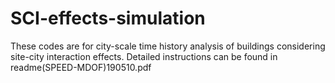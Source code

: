 # SCI-effects-simulation
These codes are for city-scale time history analysis of buildings considering site-city interaction effects. Detailed instructions can be found in readme(SPEED-MDOF)190510.pdf
